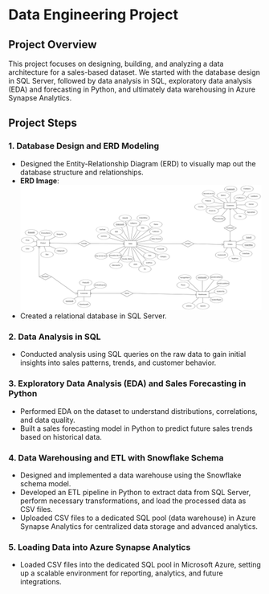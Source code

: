 # Data Engineering Project

## Project Overview
This project focuses on designing, building, and analyzing a data architecture for a sales-based dataset. We started with the database design in SQL Server, followed by data analysis in SQL, exploratory data analysis (EDA) and forecasting in Python, and ultimately data warehousing in Azure Synapse Analytics.

## Project Steps

### 1. Database Design and ERD Modeling
   - Designed the Entity-Relationship Diagram (ERD) to visually map out the database structure and relationships.
   - **ERD Image**: <img src="https://github.com/AhmedAboelkasem/Amazon-Sales/blob/main/ERD%20image.png?raw=true">
   - Created a relational database in SQL Server.

     
### 2. Data Analysis in SQL
   - Conducted analysis using SQL queries on the raw data to gain initial insights into sales patterns, trends, and customer behavior.


### 3. Exploratory Data Analysis (EDA) and Sales Forecasting in Python
   - Performed EDA on the dataset to understand distributions, correlations, and data quality.
   - Built a sales forecasting model in Python to predict future sales trends based on historical data.


### 4. Data Warehousing and ETL with Snowflake Schema
   - Designed and implemented a data warehouse using the Snowflake schema model.
   - Developed an ETL pipeline in Python to extract data from SQL Server, perform necessary transformations, and load the processed data as CSV files.
   - Uploaded CSV files to a dedicated SQL pool (data warehouse) in Azure Synapse Analytics for centralized data storage and advanced analytics.


### 5. Loading Data into Azure Synapse Analytics
   - Loaded CSV files into the dedicated SQL pool in Microsoft Azure, setting up a scalable environment for reporting, analytics, and future integrations.

